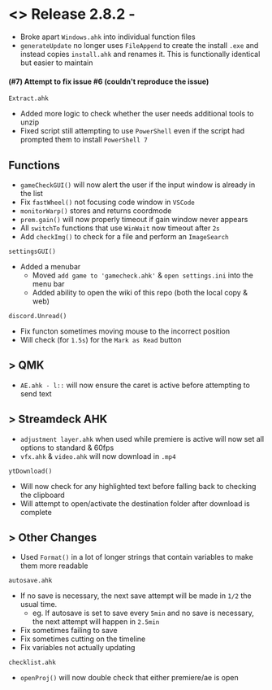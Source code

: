 # <> Release 2.8.2 -
- Broke apart `Windows.ahk` into individual function files
- `generateUpdate` no longer uses `FileAppend` to create the install `.exe` and instead copies `install.ahk` and renames it. This is functionally identical but easier to maintain

#### (#7) Attempt to fix issue #6 (couldn't reproduce the issue)
`Extract.ahk`
- Added more logic to check whether the user needs additional tools to unzip
- Fixed script still attempting to use `PowerShell` even if the script had prompted them to install `PowerShell 7`

## Functions
- `gameCheckGUI()` will now alert the user if the input window is already in the list
- Fix `fastWheel()` not focusing code window in `VSCode`
- `monitorWarp()` stores and returns coordmode
- `prem.gain()` will now properly timeout if gain window never appears
- All `switchTo` functions that use `WinWait` now timeout after `2s`
- Add `checkImg()` to check for a file and perform an `ImageSearch`

`settingsGUI()`
- Added a menubar
    - Moved `add game to 'gamecheck.ahk'` & `open settings.ini` into the menu bar
    - Added ability to open the wiki of this repo (both the local copy & web)

`discord.Unread()`
- Fix functon sometimes moving mouse to the incorrect position
- Will check (for `1.5s`) for the `Mark as Read` button

## > QMK
- `AE.ahk - l::` will now ensure the caret is active before attempting to send text

## > Streamdeck AHK
- `adjustment layer.ahk` when used while premiere is active will now set all options to standard & 60fps
- `vfx.ahk` & `video.ahk` will now download in `.mp4`

`ytDownload()`
- Will now check for any highlighted text before falling back to checking the clipboard
- Will attempt to open/activate the destination folder after download is complete

## > Other Changes
- Used `Format()` in a lot of longer strings that contain variables to make them more readable

`autosave.ahk`
- If no save is necessary, the next save attempt will be made in `1/2` the usual time.
    - eg. If autosave is set to save every `5min` and no save is necessary, the next attempt will happen in `2.5min`
- Fix sometimes failing to save
- Fix sometimes cutting on the timeline
- Fix variables not actually updating

`checklist.ahk`
- `openProj()` will now double check that either premiere/ae is open
